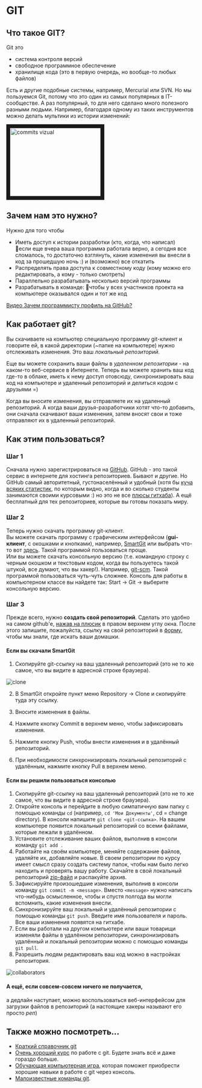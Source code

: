 # GIT

## Что такое GIT?

Git это
* система контроля версий
* свободное программное обеспечение 
* хранилище кода (это в первую очередь, но вообще-то любых файлов)

Есть и другие подобные системы, например, Mercurial или SVN. Но мы пользуемся Git, потому что это один из самых популярных в IT-сообществе. А раз популярный, то для него сделано много полезного разными людьми. Например, благодаря одному из таких инструментов можно делать мультики из истории изменений:

<a href="http://www.youtube.com/watch?feature=player_embedded&v=7Klex2I08JU" target="_blank"><img src="http://img.youtube.com/vi/7Klex2I08JU/0.jpg" 
alt="commits vizual" width="240" height="180" border="10" /></a>

## Зачем нам это нужно?

Нужно для того чтобы

* Иметь доступ к истории разработки (кто, когда, что написал) <br>
                если еще вчера ваша программа работала верно, а сегодня все сломалось, то достаточно взглянуть, какие изменения вы внесли в код за прошедшую ночь :) и (возможно) все откатить
* Распределять права доступа к совместному коду (кому можно его редактировать, а кому - только смотреть)
* Параллельно разрабатывать несколько версий программы
* Разрабатывать в команде: чтобы у всех участников проекта на компьютере оказывался один и тот же код

[Видео Зачем программисту профиль на GitHub?](https://www.youtube.com/watch?v=WFFAUyomZBk)

## Как работает git?

Вы скачиваете на компьютер специальную программу git-клиент и говорите ей, в какой директории (~папке на компьютере) нужно отслеживать изменения. Это ваш *локальный репозиторий*.

Еще вы можете сохранить ваши файлы в *удаленном репозитории* - на каком-то веб-сервисе в Интернете. Теперь вы можете хранить ваш код где-то в облаке, иметь к нему доступ отовсюду, синхронизировать ваш код на компьютере и удаленный репозиторий и делиться кодом с друзьями =) 

Когда вы вносите изменения, вы отправляете их на удаленный репозиторий. А когда ваши друзья-разработчики хотят что-то добавить, они сначала скачивают ваши изменения, затем вносят свои и тоже отправляют их в удаленный репозиторий.

## Как этим пользоваться?

### Шаг 1

Сначала нужно зарегистрироваться на [GitHub](https://github.com/). GitHub - это такой сервис в интернете для хостинга репозиториев. Бывают и другие. Но GitHub самый авторитетный, густонаселённый и удобный (хотя бы [куча всяких статистик](https://github.com/maryszmary/adj_and_ngramms/graphs/punch-card), по которым видно, когда и во сколько студенты занимаются своими курсовыми :) но это не все [плюсы гитхаба](https://habrahabr.ru/company/2gis/blog/306166/)). А ещё бесплатный для тех репозиториев, которые вы готовы показать миру.

### Шаг 2
Теперь нужно скачать программу git-клиент. <br>
Вы можете скачать программу с графическим интерфейсом (**gui-клиент**, с окошками и кнопками), например, [SmartGit](http://www.syntevo.com/smartgit/) или выбрать что-то вот [здесь](https://git-scm.com/downloads/guis). Такой программой пользоваться проще.<br>
Или вы можете скачать консольную версию (т.е. командную строку с черным окошком и текстовым кодом, когда вы пользуетесь такой штукой, все думают, что вы хакер!). Например, [git-scm](https://git-scm.com/downloads). Такой программой пользоваться чуть-чуть сложнее. Консоль для работы в компьютерном классе вы найдете так: Start -> Git -> выберите консольную версию.

### Шаг 3
Прежде всего, нужно **создать свой репозиторий**. Сделать это удобно на самом github'е, [нажав на плюсик](https://github.com/new) в правом верхнем углу окна. После этого запишите, пожалуйста, ссылку на свой репозиторий в [форму](https://goo.gl/forms/m24dN2hTQwQdtkuC3), чтобы мы знали, где искать ваши домашки.

#### Если вы скачали SmartGit
1. Скопируйте git-ссылку на ваш удаленный репозиторий (это не то же самое, что вы видите в адресной строке браузера).

![clone](https://github.com/ElizavetaKuzmenko/Programming-and-computer-instruments/blob/master/images/clone.png)

2. В SmartGit откройте пункт меню Repository -> Clone и скопируйте туда эту ссылку.

3. Вносите изменения в файлы.

4. Нажмите кнопку Commit в верхнем меню, чтобы зафиксировать изменения.

5. Нажмите кнопку Push, чтобы внести изменения и в удалённый репозиторий.

6. При необходимости синхронизировать локальный репозиторий с удалённым, нажмите кнопку Pull в верхнем меню.

#### Если вы решили пользоваться консолью 
1. Скопируйте git-ссылку на ваш удаленный репозиторий (это не то же самое, что вы видите в адресной строке браузера).
2. Откройте консоль и перейдите в любую симпатичную вам папку с помощью команды `cd` (например, `cd 'Мои Документы'`, cd = change directory). В консоли напишите `git clone <git-ссылка>`. На вашем компьютере появится локальный репозиторий со всеми файлами, которые лежали в удалённом.
3. Установите отслеживание ваших файлов, выполнив в консоли команду `git add .`
4. Работайте на своём компьютере, меняйте содержание файлов, удаляйте их, добавляйте новые. 
В своем репозитории по курсу имеет смысл сразу создать систему папок, чтобы нам было легко находить и проверять вашу работу. Скачайте в свой локальный репозиторий <a href="https://github.com/olesar/hseinstruments/blob/master/Data/KILI_RepositoryFolders_Example.zip">zip-файл</a> и распакуйте архив.
5. Зафиксируйте произошедшие изменения, выполнив в консоли команду `git commit -m <message>`. Вместо `<message>` нужно написать что-нибудь осмысленное, чтобы и спустя полгода вы могли вспомнить, какие изменения внесли.
6. Синхронизируйте ваш локальный и удалённый репозитории с помощью команды `git push`. Введите имя пользователя и пароль. Все ваши изменения появятся на гитхабе.
7. Если вы работали на другом компьютере или ваши товарищи изменяли файлы в удалённом репозитории, синхронизировать удалённый и локальный репозитории можно с помощью команды `git pull`.
7. Разрешить людям редактировать ваш код можно в настройках репозитория.

![collaborators](https://github.com/ElizavetaKuzmenko/Programming-and-computer-instruments/blob/master/images/collab.png)

#### А ещё, если совсем-совсем ничего не получается,

а дедлайн наступает, можно воспользоваться веб-интерфейсом для загрузки файлов в репозиторий (а настоящие хакеры называют его просто _реп_)

## Также можно посмотреть...
* [Краткий справочник git](https://git-scm.com/book/en/v2/Git-Basics-Recording-Changes-to-the-Repository)
* [Очень хороший курс](https://geekbrains.ru/courses/66) по работе с git. Будете знать всё и даже гораздо больше.
* [Обучающая компьютерная игра](https://www.git-game.com/), которая поможет приобрести хорошие навыки в работе с git через консоль.
* [Малоизвестные команды git](https://habrahabr.ru/company/mailru/blog/318508/).
